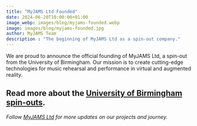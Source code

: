 ```yaml
---
title: "MyJAMS Ltd Founded"
date: 2024-06-20T10:00:00+01:00
image_webp: images/blog/myjams-founded.webp
image: images/blog/myjams-founded.jpg
author: MyJAMS Team
description : "The beginning of MyJAMS Ltd as a spin-out company."
---
```


We are proud to announce the official founding of MyJAMS Ltd, a spin-out from the University of Birmingham. Our mission is to create cutting-edge technologies for music rehearsal and performance in virtual and augmented reality.


Read more about the [University of Birmingham spin-outs](https://www.birmingham.ac.uk/research/impact/spinouts).
---

*Follow [MyJAMS Ltd](https://jamsltd.netlify.app) for more updates on our projects and journey.*
